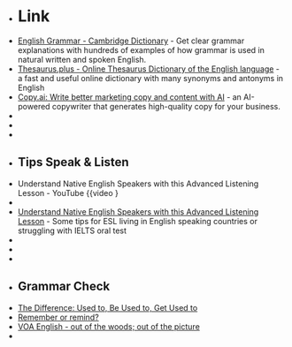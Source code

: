 - # Link
- [English Grammar - Cambridge Dictionary](https://dictionary.cambridge.org/grammar/british-grammar/) - Get clear grammar explanations with hundreds of examples of how grammar is used in natural written and spoken English.
- [Thesaurus.plus - Online Thesaurus Dictionary of the English language](https://thesaurus.plus/) - a fast and useful online dictionary with many synonyms and antonyms in English
- [Copy.ai: Write better marketing copy and content with AI](https://www.copy.ai/) - an AI-powered copywriter that generates high-quality copy for your business.
-
-
-
- ## Tips Speak & Listen
- Understand Native English Speakers with this Advanced Listening Lesson - YouTube {{video }
-
- [Understand Native English Speakers with this Advanced Listening Lesson](https://www.youtube.com/watch?v=D6_qpaSxAQc) - Some tips for ESL living in English speaking countries or struggling with IELTS oral test
-
-
-
- ## Grammar Check
- [The Difference: Used to, Be Used to, Get Used to](https://learningenglish.voanews.com/a/the-difference-used-to-be-used-to-get-used-to/5245290.html)
- [Remember or remind?](https://dictionary.cambridge.org/grammar/british-grammar/remember-or-remind)
- [VOA English - out of the woods; out of the picture](https://www.51voa.com/Voa_English_Learning/Learn_A_Word_22846.html)
-